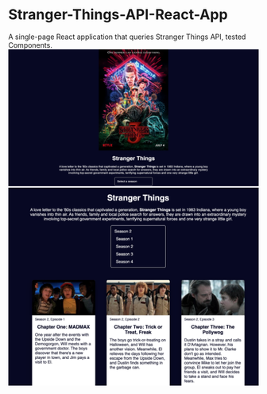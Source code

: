 # Stranger-Things-API-React-App
A single-page React application that queries Stranger Things API, tested Components.
![img](1.png)
![img](2.png)

